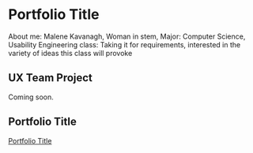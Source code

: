 # Portfolio Title

About me: Malene Kavanagh, Woman in stem, 
Major: Computer Science, 
Usability Engineering class: Taking it for requirements, interested in the variety of ideas this class will provoke

## UX Team Project

Coming soon.

## Portfolio Title

[Portfolio Title](journal/)
